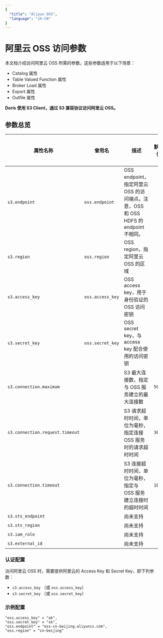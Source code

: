```yaml
---
{
  "title": "Aliyun OSS",
  "language": "zh-CN"
}
---
```


<!--
Licensed to the Apache Software Foundation (ASF) under one
or more contributor license agreements.  See the NOTICE file
distributed with this work for additional information
regarding copyright ownership.  The ASF licenses this file
to you under the Apache License, Version 2.0 (the
"License"); you may not use this file except in compliance
with the License.  You may obtain a copy of the License at

  http://www.apache.org/licenses/LICENSE-2.0

Unless required by applicable law or agreed to in writing,
software distributed under the License is distributed on an
"AS IS" BASIS, WITHOUT WARRANTIES OR CONDITIONS OF ANY
KIND, either express or implied.  See the License for the
specific language governing permissions and limitations
under the License.
-->

# 阿里云 OSS 访问参数

本文档介绍访问阿里云 OSS 所需的参数，这些参数适用于以下场景：

- Catalog 属性
- Table Valued Function 属性
- Broker Load 属性
- Export 属性
- Outfile 属性

**Doris 使用 S3 Client，通过 S3 兼容协议访问阿里云 OSS。**

## 参数总览
| 属性名称                            | 曾用名              | 描述                                                             | 默认值    | 是否必须 |
|---------------------------------|------------------|----------------------------------------------------------------|--------|------|
| `s3.endpoint`                   | `oss.endpoint`   | OSS endpoint，指定阿里云 OSS 的访问端点。注意，OSS 和 OSS HDFS 的 endpoint 不相同。 |        | 是    |
| `s3.region`                     | `oss.region`     | OSS region，指定阿里云 OSS 的区域                                       |        | 否    |
| `s3.access_key`                 | `oss.access_key` | OSS access key，用于身份验证的 OSS 访问密钥                                |        | 是    |
| `s3.secret_key`                 | `oss.secret_key` | OSS secret key，与 access key 配合使用的访问密钥                          |        | 是    |
| `s3.connection.maximum`         |                  | S3 最大连接数，指定与 OSS 服务建立的最大连接数                                    | `50`   | 否    |
| `s3.connection.request.timeout` |                  | S3 请求超时时间，单位为毫秒，指定连接 OSS 服务时的请求超时时间                            | `3000` | 否    |
| `s3.connection.timeout`         |                  | S3 连接超时时间，单位为毫秒，指定与 OSS 服务建立连接时的超时时间                           | `1000` | 否    |
| `s3.sts_endpoint`               |                  | 尚未支持                                                           |        | 否    |
| `s3.sts_region`                 |                  | 尚未支持                                                           |        | 否    |
| `s3.iam_role`                   |                  | 尚未支持                                                           |        | 否    |
| `s3.external_id`                |                  | 尚未支持                                                           |        | 否    |

### 认证配置
访问阿里云 OSS 时，需要提供阿里云的 Access Key 和 Secret Key，即下列参数：

- `s3.access_key` （或 `oss.access_key`）
- `s3.secret_key` （或 `oss.secret_key`）

### 示例配置

```plaintext
"oss.access_key" = "ak",
"oss.secret_key" = "sk",
"oss.endpoint" = "oss-cn-beijing.aliyuncs.com",
"oss.region" = "cn-beijing"
```

